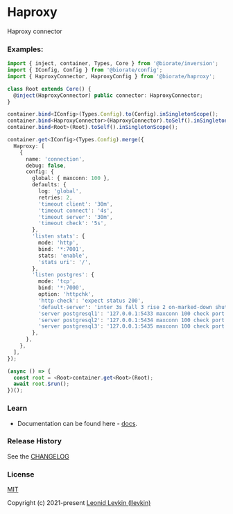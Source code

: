 # Haproxy

Haproxy connector

### Examples:

```ts
import { inject, container, Types, Core } from '@biorate/inversion';
import { IConfig, Config } from '@biorate/config';
import { HaproxyConnector, HaproxyConfig } from '@biorate/haproxy';

class Root extends Core() {
  @inject(HaproxyConnector) public connector: HaproxyConnector;
}

container.bind<IConfig>(Types.Config).to(Config).inSingletonScope();
container.bind<HaproxyConnector>(HaproxyConnector).toSelf().inSingletonScope();
container.bind<Root>(Root).toSelf().inSingletonScope();

container.get<IConfig>(Types.Config).merge({
  Haproxy: [
    {
      name: 'connection',
      debug: false,
      config: {
        global: { maxconn: 100 },
        defaults: {
          log: 'global',
          retries: 2,
          'timeout client': '30m',
          'timeout connect': '4s',
          'timeout server': '30m',
          'timeout check': '5s',
        },
        'listen stats': {
          mode: 'http',
          bind: '*:7001',
          stats: 'enable',
          'stats uri': '/',
        },
        'listen postgres': {
          mode: 'tcp',
          bind: '*:7000',
          option: 'httpchk',
          'http-check': 'expect status 200',
          'default-server': 'inter 3s fall 3 rise 2 on-marked-down shutdown-sessions',
          'server postgresql1': '127.0.0.1:5433 maxconn 100 check port 8008',
          'server postgresql2': '127.0.0.1:5434 maxconn 100 check port 8008',
          'server postgresql3': '127.0.0.1:5435 maxconn 100 check port 8008',
        },
      },
    },
  ],
});

(async () => {
  const root = <Root>container.get<Root>(Root);
  await root.$run();
})();
```

### Learn

- Documentation can be found here - [docs](https://biorate.github.io/core/modules/haproxy.html).

### Release History

See the [CHANGELOG](https://github.com/biorate/core/blob/master/packages/%40biorate/haproxy/CHANGELOG.md)

### License

[MIT](https://github.com/biorate/core/blob/master/packages/%40biorate/haproxy/LICENSE)

Copyright (c) 2021-present [Leonid Levkin (llevkin)](mailto:llevkin@yandex.ru)
